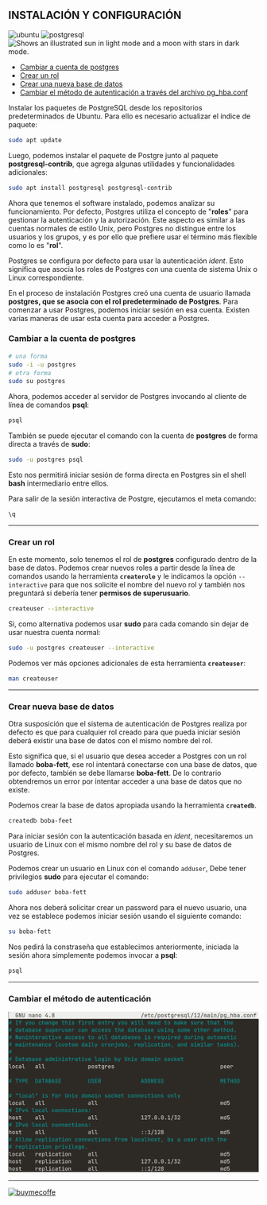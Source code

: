 [comment]: <> (Author: Marco Contreras Herrera)
[comment]: <> (Email: enidev911@gmail.com)
[format]: <> (https://kramdown.gettalong.org/syntax.html#images)


## INSTALACIÓN Y CONFIGURACIÓN


![ubuntu](https://img.shields.io/badge/Ubuntu-E95420?logo=ubuntu&logoColor=white)
![postgresql](https://img.shields.io/badge/postgres-%23316192.svg?logo=postgresql&logoColor=white)
<picture>
  <source media="(prefers-color-scheme: dark)" srcset="https://user-images.githubusercontent.com/25423296/163456776-7f95b81a-f1ed-45f7-b7ab-8fa810d529fa.png" width="30">
  <source media="(prefers-color-scheme: light)" srcset="https://user-images.githubusercontent.com/25423296/163456779-a8556205-d0a5-45e2-ac17-42d089e3c3f8.png" width="30">
  <img alt="Shows an illustrated sun in light mode and a moon with stars in dark mode." src="https://user-images.githubusercontent.com/25423296/163456779-a8556205-d0a5-45e2-ac17-42d089e3c3f8.png" width="30">
</picture>


- [Cambiar a cuenta de postgres](#cambiar-a-postgres)
- [Crear un rol](#crear-un-rol)
- [Crear una nueva base de datos](#crear-nueva-basedatos)
- [Cambiar el método de autenticación a través del archivo pg_hba.conf](#cambiar-metodo-autenticacion)


Instalar los paquetes de PostgreSQL desde los repositorios predeterminados de Ubuntu. Para ello es necesario actualizar el índice de paquete:  

```bash
sudo apt update
```

Luego, podemos instalar el paquete de Postgre junto al paquete **postgresql-contrib**, que agrega algunas utilidades y funcionalidades adicionales:  

```bash
sudo apt install postgresql postgresql-contrib
```

Ahora que tenemos el software instalado, podemos analizar su funcionamiento. Por defecto, Postgres utiliza el concepto de "**roles**" para gestionar la autenticación y la autorización. Este aspecto es similar a las cuentas normales de estilo Unix, pero Postgres no distingue entre los usuarios y los grupos, y es por ello que prefiere usar el término más flexible como lo es "**rol**".

Postgres se configura por defecto para usar la autenticación *ident*. Esto significa que asocia los roles de Postgres con una cuenta de sistema Unix o Linux correspondiente. 

En el proceso de instalación Postgres creó una cuenta de usuario llamada **postgres, que se asocia con el rol predeterminado de Postgres**. Para comenzar a usar Postgres, podemos iniciar sesión en esa cuenta. Existen varias maneras de usar esta cuenta para acceder a Postgres.


<a name="cambiar-a-postgres"></a>
### Cambiar a la cuenta de postgres


```bash
# una forma
sudo -i -u postgres
# otra forma 
sudo su postgres
```

Ahora, podemos acceder al servidor de Postgres invocando al cliente de línea de comandos **psql**: 

```bash
psql
```

También se puede ejecutar el comando con la cuenta de **postgres** de forma directa a través de **sudo**:  

```bash
sudo -u postgres psql
```

Esto nos permitirá iniciar sesión de forma directa en Postgres sin el shell **bash** intermediario entre ellos.

Para salir de la sesión interactiva de Postgre, ejecutamos el meta comando: 

```bash
\q
```

---


<a name="crear-un-rol"></a>
### Crear un rol

En este momento, solo tenemos el rol de **postgres** configurado dentro de la base de datos. Podemos crear nuevos roles a partir desde la línea de comandos usando la herramienta **`createrole`** y le indicamos la opción `--interactive` para que nos solicite el nombre del nuevo rol y también nos preguntará si debería tener **permisos de superusuario**.

```bash
createuser --interactive
```

Si, como alternativa podemos usar **sudo** para cada comando sin dejar de usar nuestra cuenta normal:  

```bash
sudo -u postgres createuser --interactive
```

Podemos ver más opciones adicionales de esta herramienta **`createuser`**:

```bash
man createuser
```

---


<a name="crear-nueva-basedatos"></a>
### Crear nueva base de datos

Otra susposición que el sistema de autenticación de Postgres realiza por defecto es que para cualquier rol creado para que pueda iniciar sesión deberá existir una base de datos con el mismo nombre del rol.

Esto significa que, si el usuario que desea acceder a Postgres con un rol llamado **boba-fett**, ese rol intentará conectarse con una base de datos, que por defecto, también se debe llamarse **boba-fett**. De lo contrario obtendremos un error por intentar acceder a una base de datos que no existe.

Podemos crear la base de datos apropiada usando la herramienta **`createdb`**.


```bash
createdb boba-feet
```


Para iniciar sesión con la autenticación basada en *ident*, necesitaremos un usuario de Linux con el mismo nombre del rol y su base de datos de Postgres.

Podemos crear un usuario en Linux con el comando `adduser`,  Debe tener privilegios **sudo** para ejecutar el comando: 

```bash
sudo adduser boba-fett
```

Ahora nos deberá solicitar crear un password para el nuevo usuario, una vez se establece podemos iniciar sesión usando el siguiente comando:

```bash
su boba-fett
```

Nos pedirá la constraseña que establecimos anteriormente, iniciada la sesión ahora simplemente podemos invocar a **psql**:

```bash
psql
```

---

### <a name="cambiar-metodo-autenticacion"></a> Cambiar el método de autenticación

![pg_hba.conf](assets/pg_hba.png)


---

[![buymecoffe](https://badges.aleen42.com/src/buymeacoffee.svg)](https://www.buymeacoffee.com/9111592)